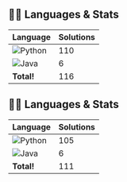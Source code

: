 ## 🧑‍💻 Languages & Stats
| Language      | Solutions |
| ------------- | ----------|
| ![Python](https://img.shields.io/badge/-Python-3776AB?style=flat&logo=python&logoColor=white) | 110 |
| ![Java](https://img.shields.io/badge/-Java-007396?style=flat&logo=java&logoColor=white) | 6 |
| **Total!** | 116 |

## 🧑‍💻 Languages & Stats
| Language      | Solutions |
| ------------- | ----------|
| ![Python](https://img.shields.io/badge/-Python-3776AB?style=flat&logo=python&logoColor=white) | 105 |
| ![Java](https://img.shields.io/badge/-Java-007396?style=flat&logo=java&logoColor=white) | 6 |
| **Total!** | 111 |
